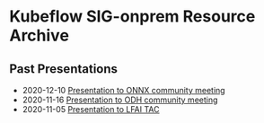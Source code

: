 # Kubeflow SIG-onprem Resource Archive

## Past Presentations

- 2020-12-10 [Presentation to ONNX community meeting](https://docs.google.com/presentation/d/1dgYi6RLu6P3qISD60PjId4gErgTCLAEQ6422dV0BXrg/edit?usp=sharing)
- 2020-11-16 [Presentation to ODH community meeting](https://docs.google.com/presentation/d/1etVpbWOk25-7a98Doq5RJERXW4SVJDLVbifdRO-uuGw/edit?usp=sharing)
- 2020-11-05 [Presentation to LFAI TAC](https://docs.google.com/presentation/d/18x15tft-VnLqHgi38JO0GRr0a7rIha9xe2EbBgowBr0/edit?usp=sharing)